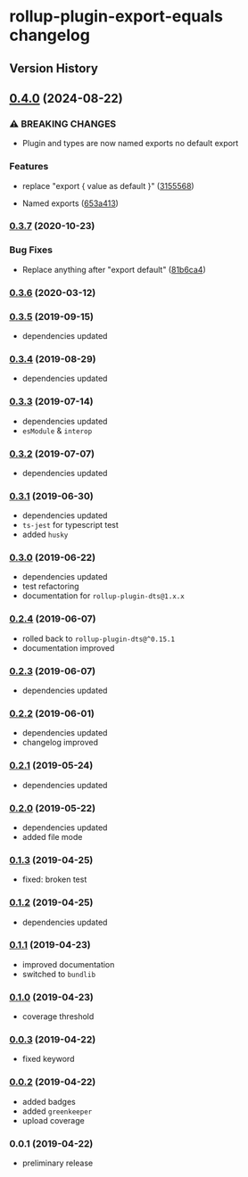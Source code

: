 # rollup-plugin-export-equals changelog

## Version History

## [0.4.0](https://github.com/manferlo81/rollup-plugin-export-equals/compare/v0.3.7...v0.4.0) (2024-08-22)


### ⚠ BREAKING CHANGES

* Plugin and types are now named exports no default export

### Features

* replace "export { value as default }" ([3155568](https://github.com/manferlo81/rollup-plugin-export-equals/commit/3155568fed09fb613cf80b3e36c9a8a13a5b20b9))


* Named exports ([653a413](https://github.com/manferlo81/rollup-plugin-export-equals/commit/653a41380886a3037611710232260be31c4a48f4))

### [0.3.7](https://github.com/manferlo81/rollup-plugin-export-equals/compare/v0.3.6...v0.3.7) (2020-10-23)

### Bug Fixes

* Replace anything after "export default" ([81b6ca4](https://github.com/manferlo81/rollup-plugin-export-equals/commit/81b6ca4e2cc4a3d0e0b42f9def15d468b8fd791e))

### [0.3.6](https://github.com/manferlo81/rollup-plugin-export-equals/compare/v0.3.5...v0.3.6) (2020-03-12)

### [0.3.5](https://github.com/manferlo81/rollup-plugin-export-equals/compare/v0.3.4...v0.3.5) (2019-09-15)

* dependencies updated

### [0.3.4](https://github.com/manferlo81/rollup-plugin-export-equals/compare/v0.3.3...v0.3.4) (2019-08-29)

* dependencies updated

### [0.3.3](https://github.com/manferlo81/rollup-plugin-export-equals/compare/v0.3.2...v0.3.3) (2019-07-14)

* dependencies updated
* `esModule` & `interop`

### [0.3.2](https://github.com/manferlo81/rollup-plugin-export-equals/compare/v0.3.1...v0.3.2) (2019-07-07)

* dependencies updated

### [0.3.1](https://github.com/manferlo81/rollup-plugin-export-equals/compare/v0.3.0...v0.3.1) (2019-06-30)

* dependencies updated
* `ts-jest` for typescript test
* added `husky`

### [0.3.0](https://github.com/manferlo81/rollup-plugin-export-equals/compare/v0.2.4...v0.3.0) (2019-06-22)

* dependencies updated
* test refactoring
* documentation for `rollup-plugin-dts@1.x.x`

### [0.2.4](https://github.com/manferlo81/rollup-plugin-export-equals/compare/v0.2.3...v0.2.4) (2019-06-07)

* rolled back to `rollup-plugin-dts@^0.15.1`
* documentation improved

### [0.2.3](https://github.com/manferlo81/rollup-plugin-export-equals/compare/v0.2.2...v0.2.3) (2019-06-07)

* dependencies updated

### [0.2.2](https://github.com/manferlo81/rollup-plugin-export-equals/compare/v0.2.1...v0.2.2) (2019-06-01)

* dependencies updated
* changelog improved

### [0.2.1](https://github.com/manferlo81/rollup-plugin-export-equals/compare/v0.2.0...v0.2.1) (2019-05-24)

* dependencies updated

### [0.2.0](https://github.com/manferlo81/rollup-plugin-export-equals/compare/v0.1.3...v0.2.0) (2019-05-22)

* dependencies updated
* added file mode

### [0.1.3](https://github.com/manferlo81/rollup-plugin-export-equals/compare/v0.1.2...v0.1.3) (2019-04-25)

* fixed: broken test

### [0.1.2](https://github.com/manferlo81/rollup-plugin-export-equals/compare/v0.1.1...v0.1.2) (2019-04-25)

* dependencies updated

### [0.1.1](https://github.com/manferlo81/rollup-plugin-export-equals/compare/v0.1.0...v0.1.1) (2019-04-23)

* improved documentation
* switched to `bundlib`

### [0.1.0](https://github.com/manferlo81/rollup-plugin-export-equals/compare/v0.0.3...v0.1.0) (2019-04-23)

* coverage threshold

### [0.0.3](https://github.com/manferlo81/rollup-plugin-export-equals/compare/v0.0.2...v0.0.3) (2019-04-22)

* fixed keyword

### [0.0.2](https://github.com/manferlo81/rollup-plugin-export-equals/compare/v0.0.1...v0.0.2) (2019-04-22)

* added badges
* added `greenkeeper`
* upload coverage

### 0.0.1 (2019-04-22)

* preliminary release
